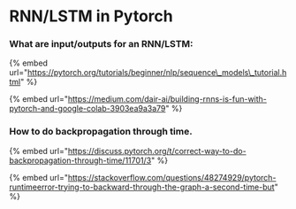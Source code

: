 # RNN/LSTM in Pytorch

### What are input/outputs for an RNN/LSTM:

{% embed url="https://pytorch.org/tutorials/beginner/nlp/sequence\_models\_tutorial.html" %}

{% embed url="https://medium.com/dair-ai/building-rnns-is-fun-with-pytorch-and-google-colab-3903ea9a3a79" %}



### How to do backpropagation through time. 

{% embed url="https://discuss.pytorch.org/t/correct-way-to-do-backpropagation-through-time/11701/3" %}

{% embed url="https://stackoverflow.com/questions/48274929/pytorch-runtimeerror-trying-to-backward-through-the-graph-a-second-time-but" %}











